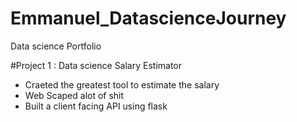 # Emmanuel_DatascienceJourney
Data science Portfolio


#Project 1 : Data science Salary Estimator
* Craeted the greatest tool to estimate the salary
* Web Scaped alot of shit
* Built a client facing API using flask
